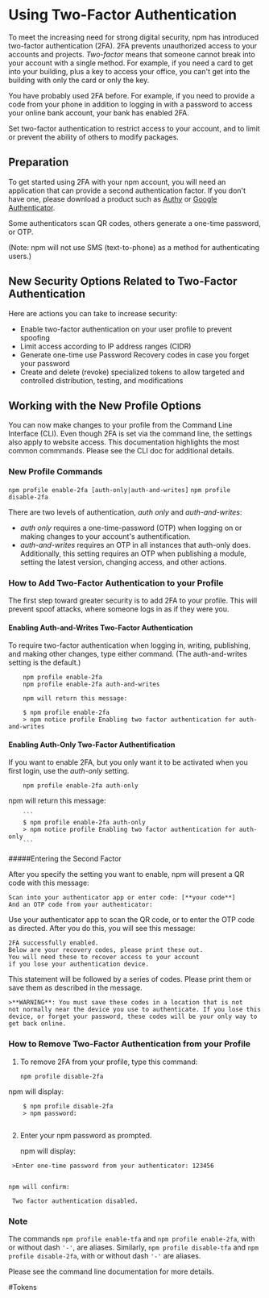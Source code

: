 <!--
title: 16 - Using two-factor authentication
featured: true
-->

# Using Two-Factor Authentication

To meet the increasing need for strong digital security, npm has introduced two-factor authentication (2FA).  2FA prevents unauthorized access to your
accounts and projects. *Two-factor*  means that someone cannot break into your account with a single method. For example, if you need a card to get into your building, plus a key to access your office, you can't get into the building with only the card or only the key. 

You have probably used 2FA before. For example, if you need to provide a code from your phone in addition to logging in with a password to access your online bank account, your bank has enabled 2FA.  

Set two-factor authentication to restrict access to your account, and to limit or prevent the ability of others to modify packages.  

## Preparation

To get started using 2FA with your npm account, you will need an application that can provide a second authentication factor. If you don't have one, please download a product such as [Authy](https://authy.com/download/) or 
[Google Authenticator](https://support.google.com/accounts/answer/1066447). 

Some authenticators scan QR codes, others generate a one-time password, or OTP. 

(Note: npm will not use SMS (text-to-phone) as a method for authenticating users.)

## New Security Options Related to Two-Factor Authentication

Here are actions you can take to increase security:

* Enable two-factor authentication on your user profile to prevent spoofing
* Limit access according to IP address ranges (CIDR)
* Generate one-time use Password Recovery codes in case you forget your password
* Create and delete (revoke) specialized tokens to allow targeted and controlled distribution, testing, and modifications

## Working with the New Profile Options

You can now make changes to your profile from the Command Line Interface (CLI). Even though 2FA is set via the command line, the settings also apply to website access. This documentation highlights the most common commmands. Please see the CLI doc for additional details.  

### New Profile Commands

  `npm profile enable-2fa [auth-only|auth-and-writes]`
  `npm profile disable-2fa`
  
There are two levels of authentication, *auth only* and *auth-and-writes*:

* *auth only*  requires a one-time-password (OTP) when logging on or making changes to your account's authentification. 
* *auth-and-writes*  requires an OTP in all instances that auth-only does. Additionally, this setting requires an OTP when publishing a module, setting the latest version, changing access, and other actions. 

### How to Add Two-Factor Authentication to your Profile

The first step toward greater security is to add 2FA to your profile. This will prevent spoof attacks, where someone logs in as if they were you.

#### Enabling Auth-and-Writes Two-Factor Authentication

To require two-factor authentication when logging in, writing, publishing, and making other changes, type either command. (The auth-and-writes setting is the default.)
  
        npm profile enable-2fa
        npm profile enable-2fa auth-and-writes 
        
        npm will return this message:
        
        $ npm profile enable-2fa
        > npm notice profile Enabling two factor authentication for auth-and-writes
   
#### Enabling Auth-Only Two-Factor Authentification

If you want to enable 2FA, but you only want it to be activated when you first login, use the *auth-only* setting. 

        npm profile enable-2fa auth-only
        
 npm will return this message: 
 
        ```
        $ npm profile enable-2fa auth-only
        > npm notice profile Enabling two factor authentication for auth-only
        ```

#####Entering the Second Factor

After you specify the setting you want to enable, npm will present a QR code with this message:

   
    Scan into your authenticator app or enter code: [**your code**]
    And an OTP code from your authenticator:
    
Use your authenticator app to scan the QR code, or to enter the OTP code as directed.  After you do this, you will see this message:

    2FA successfully enabled. 
    Below are your recovery codes, please print these out. 
    You will need these to recover access to your account 
    if you lose your authentication device.
 
This statement will be followed by a series of codes. Please print them or save them as described in the message.

    >**WARNING**: You must save these codes in a location that is not  
    not normally near the device you use to authenticate. If you lose this device, or forget your password, these codes will be your only way to get back online.

### How to Remove Two-Factor Authentication from your Profile

1.  To remove 2FA from your profile, type this command:

    ```
    npm profile disable-2fa
    ```
npm will display:

````
    $ npm profile disable-2fa
    > npm password:
    
````

2.  Enter your npm password as prompted. 

    npm will display: 
    
````
 >Enter one-time password from your authenticator: 123456
 
````
	npm will confirm: 

````
 Two factor authentication disabled.
````

### Note

The commands `npm profile enable-tfa` and `npm profile enable-2fa`, with or without dash `'-'`, are aliases. Similarly, `npm profile disable-tfa` and `npm profile disable-2fa`, with or without dash `'-'` are aliases.

Please see the command line documentation for more details. 

#Tokens 
